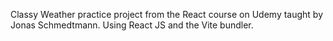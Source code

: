 Classy Weather practice project from the React course on Udemy taught by Jonas Schmedtmann.
Using React JS and the Vite bundler.
